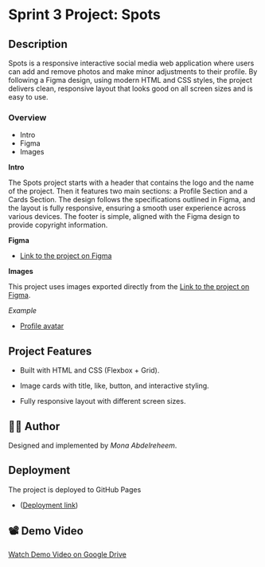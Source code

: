 # Sprint 3 Project: Spots

## Description

Spots is a responsive interactive social media web application where users can add and remove photos and make minor adjustments to their profile. By following a Figma design, using modern HTML and CSS styles, the project delivers clean, responsive layout that looks good on all screen sizes and is easy to use.

### Overview

- Intro
- Figma
- Images

**Intro**

The Spots project starts with a header that contains the logo and the name of the project. Then it features two main sections: a Profile Section and a Cards Section. The design follows the specifications outlined in Figma, and the layout is fully responsive, ensuring a smooth user experience across various devices. The footer is simple, aligned with the Figma design to provide copyright information.

**Figma**

- [Link to the project on Figma](https://www.figma.com/file/BBNm2bC3lj8QQMHlnqRsga/Sprint-3-Project-%E2%80%94-Spots?type=design&node-id=2%3A60&mode=design&t=afgNFybdorZO6cQo-1)

**Images**

This project uses images exported directly from the [Link to the project on Figma](https://www.figma.com/file/BBNm2bC3lj8QQMHlnqRsga/Sprint-3-Project-%E2%80%94-Spots?type=design&node-id=2%3A60&mode=design&t=afgNFybdorZO6cQo-1).

_Example_

- [Profile avatar](images/spots-avatar-and-card-images/Avatar.png)

## Project Features

- Built with HTML and CSS (Flexbox + Grid).

- Image cards with title, like, button, and interactive styling.

- Fully responsive layout with different screen sizes.

## 👩‍💻 Author

Designed and implemented by _Mona Abdelreheem_.

## Deployment

The project is deployed to GitHub Pages

- ([Deployment link](https://github.com/Monaabdelreheem/se_project_spots))

## 📽️ Demo Video

[Watch Demo Video on Google Drive](https://drive.google.com/file/d/1deuJwcA2tMGPBookqiP0DSiG4IKBjtq4/view?usp=sharing)
